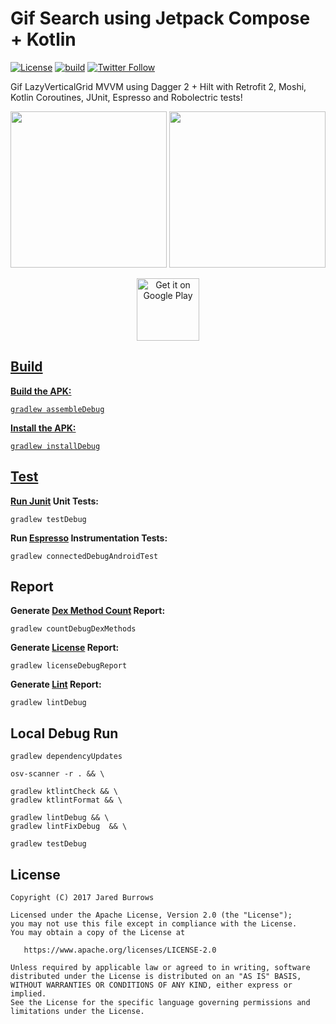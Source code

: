 # Gif Search using Jetpack Compose + Kotlin

[![License](https://img.shields.io/badge/License-Apache%202.0-blue.svg)](https://www.apache.org/licenses/LICENSE-2.0)
[![build](https://github.com/jaredsburrows/android-gif-search/actions/workflows/build.yml/badge.svg)](https://github.com/jaredsburrows/android-gif-search/actions/workflows/build.yml)
[![Twitter Follow](https://img.shields.io/twitter/follow/jaredsburrows.svg?style=social)](https://twitter.com/jaredsburrows)


Gif LazyVerticalGrid MVVM using Dagger 2 + Hilt with Retrofit 2, Moshi, Kotlin Coroutines,
JUnit, Espresso and Robolectric tests!

<p align="center">
  <a href="https://i.imgur.com/BATyXSX_d.webp?maxwidth=760&fidelity=grand" target="_blank"><img src="https://i.imgur.com/BATyXSX_d.webp?maxwidth=760&fidelity=grand" width="250px" /></a>
  <a href="https://i.imgur.com/TXiAiS2_d.webp?maxwidth=760&fidelity=grand" target="_blank"><img src="https://i.imgur.com/TXiAiS2_d.webp?maxwidth=760&fidelity=grand" width="250px" /></a>
</p>

<p align="center">
  <a href="https://play.google.com/store/apps/details?id=com.burrowsapps.gif.search"><img src="https://play.google.com/intl/en_us/badges/static/images/badges/en_badge_web_generic.png" alt="Get it on Google Play" height="100"/>
</p>

## Build

**Build the APK:**

```shell
gradlew assembleDebug
```

**Install the APK:**

```shell
gradlew installDebug
```

## Test

**Run [Junit](https://junit.org/junit4/) Unit Tests:**

```shell
gradlew testDebug
```

**Run [Espresso](https://developer.android.com/training/testing/ui-testing/espresso-testing.html)
Instrumentation Tests:**

```shell
gradlew connectedDebugAndroidTest
```

## Report

**Generate [Dex Method Count](https://github.com/KeepSafe/dexcount-gradle-plugin) Report:**

```shell
gradlew countDebugDexMethods
```

**Generate [License](https://github.com/jaredsburrows/gradle-license-plugin) Report:**

```shell
gradlew licenseDebugReport
```

**Generate [Lint](https://developer.android.com/tools/help/lint.html) Report:**

```shell
gradlew lintDebug
```

## Local Debug Run

```shell
gradlew dependencyUpdates
```

```shell
osv-scanner -r . && \

gradlew ktlintCheck && \
gradlew ktlintFormat && \

gradlew lintDebug && \
gradlew lintFixDebug  && \

gradlew testDebug
```

## License

```
Copyright (C) 2017 Jared Burrows

Licensed under the Apache License, Version 2.0 (the "License");
you may not use this file except in compliance with the License.
You may obtain a copy of the License at

   https://www.apache.org/licenses/LICENSE-2.0

Unless required by applicable law or agreed to in writing, software
distributed under the License is distributed on an "AS IS" BASIS,
WITHOUT WARRANTIES OR CONDITIONS OF ANY KIND, either express or implied.
See the License for the specific language governing permissions and
limitations under the License.
```
